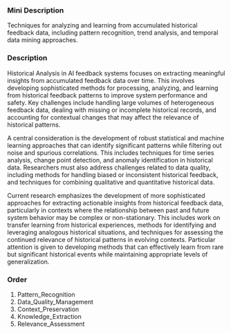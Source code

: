 ### Mini Description

Techniques for analyzing and learning from accumulated historical feedback data, including pattern recognition, trend analysis, and temporal data mining approaches.

### Description

Historical Analysis in AI feedback systems focuses on extracting meaningful insights from accumulated feedback data over time. This involves developing sophisticated methods for processing, analyzing, and learning from historical feedback patterns to improve system performance and safety. Key challenges include handling large volumes of heterogeneous feedback data, dealing with missing or incomplete historical records, and accounting for contextual changes that may affect the relevance of historical patterns.

A central consideration is the development of robust statistical and machine learning approaches that can identify significant patterns while filtering out noise and spurious correlations. This includes techniques for time series analysis, change point detection, and anomaly identification in historical data. Researchers must also address challenges related to data quality, including methods for handling biased or inconsistent historical feedback, and techniques for combining qualitative and quantitative historical data.

Current research emphasizes the development of more sophisticated approaches for extracting actionable insights from historical feedback data, particularly in contexts where the relationship between past and future system behavior may be complex or non-stationary. This includes work on transfer learning from historical experiences, methods for identifying and leveraging analogous historical situations, and techniques for assessing the continued relevance of historical patterns in evolving contexts. Particular attention is given to developing methods that can effectively learn from rare but significant historical events while maintaining appropriate levels of generalization.

### Order

1. Pattern_Recognition
2. Data_Quality_Management
3. Context_Preservation
4. Knowledge_Extraction
5. Relevance_Assessment
